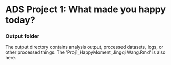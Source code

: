 # ADS Project 1: What made you happy today?
### Output folder

The output directory contains analysis output, processed datasets, logs, or other processed things. The 'Proj1_HappyMoment_Jingqi Wang.Rmd' is also here. 


